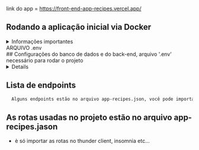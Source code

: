 link do app = https://front-end-app-recipes.vercel.app/

## Rodando a aplicação inicial via Docker

<details>
  <summary>Informações importantes</summary>

- Rode esse comando para baixar a imagem do mongoDB, e já criar os containers do banco de dados, do back-end e do front-end, conectar os containers e iniciar a aplicação num passe de mágica => npm run create-population-db

- Você precisa ter o docker & docker-compose instalado na sua máquina.
- OBS: No arquivo .env do back-end esta o email e senha para logar no admin do site, você pode alterar se quiser.
- OBS: Os outros usuários que se cadastrarem no site não terão acesso ao admin e 
algumas funcionalidades do site, como a criação de novos produtos, por exemplo, serão apenas usuários clientes.

</details>


<summary>ARQUIVO .env</summary>
## Configurações do banco de dados e do back-end, arquivo '.env' necessário para rodar o projeto

<details>
- Esse email e senha são para logar no admin do site, você pode alterar se quiser.
- ADMIN_EMAIL="pupy@gmail.com"
- ADMIN_PASSWORD="pupy123456"

- Essa palavra secreta é para gerar o token de autenticação, você pode alterar se quiser também.
- JWT_SECRET="secret"

- Porta do back-end, você pode alterar se quiser.
- PORT=3001

- Url do banco de dados, se quiser usar o banco de dados local, basta alterar a url para => mongodb://localhost:27017/recipes-app
MONGO_DB_URL="mongodb+srv://"nome-aqui":"sua-senha-aqui"@cluster0.vu5bq4e.mongodb.net/"

- ARQUIVO .env
- ADMIN_EMAIL="email-que-será-o-admin"
- ADMIN_PASSWORD="senha-que-será-o-admin"
- JWT_SECRET="palavra-secreta-para-geração-do-token-de-autenticação"
- PORT=3001
- MONGO_DB_URL="mongodb://localhost:27017/recipes-app" OU "mongodb+srv://<nome-aqui>:<sua-senha-aqui>@cluster0..."
</details>

## Lista de endpoints
```bash
  Alguns endpoints estão no arquivo app-recipes.json, você pode importar esse arquivo no insomnia ou postman ou thunder-client, para testar os endpoints.
```
## As rotas usadas no projeto estão no arquivo app-recipes.jason
- è só importar as rotas no thunder client, insomnia etc...
